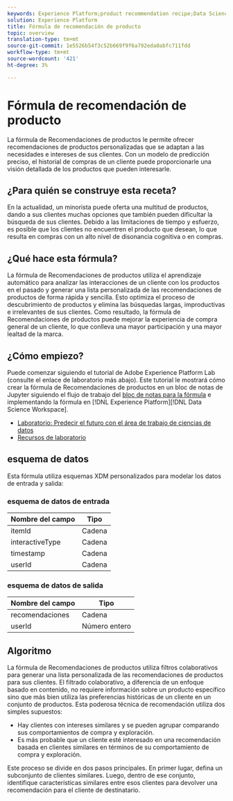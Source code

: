 ```yaml
---
keywords: Experience Platform;product recommendation recipe;Data Science Workspace;popular topics
solution: Experience Platform
title: Fórmula de recomendación de producto
topic: overview
translation-type: tm+mt
source-git-commit: 1e5526b54f3c52b669f9f6a792eda0abfc711fdd
workflow-type: tm+mt
source-wordcount: '421'
ht-degree: 3%

---
```



# Fórmula de recomendación de producto

La fórmula de Recomendaciones de productos le permite ofrecer recomendaciones de productos personalizadas que se adaptan a las necesidades e intereses de sus clientes. Con un modelo de predicción preciso, el historial de compras de un cliente puede proporcionarle una visión detallada de los productos que pueden interesarle.

## ¿Para quién se construye esta receta?

En la actualidad, un minorista puede oferta una multitud de productos, dando a sus clientes muchas opciones que también pueden dificultar la búsqueda de sus clientes. Debido a las limitaciones de tiempo y esfuerzo, es posible que los clientes no encuentren el producto que desean, lo que resulta en compras con un alto nivel de disonancia cognitiva o en compras.

## ¿Qué hace esta fórmula?

La fórmula de Recomendaciones de productos utiliza el aprendizaje automático para analizar las interacciones de un cliente con los productos en el pasado y generar una lista personalizada de las recomendaciones de productos de forma rápida y sencilla. Esto optimiza el proceso de descubrimiento de productos y elimina las búsquedas largas, improductivas e irrelevantes de sus clientes. Como resultado, la fórmula de Recomendaciones de productos puede mejorar la experiencia de compra general de un cliente, lo que conlleva una mayor participación y una mayor lealtad de la marca.

## ¿Cómo empiezo?

Puede comenzar siguiendo el tutorial de Adobe Experience Platform Lab (consulte el enlace de laboratorio más abajo). Este tutorial le mostrará cómo crear la fórmula de Recomendaciones de productos en un bloc de notas de Jupyter siguiendo el flujo de trabajo del [bloc de notas para la fórmula](../jupyterlab/create-a-recipe.md) e implementando la fórmula en [!DNL Experience Platform][!DNL Data Science Workspace].

* [Laboratorio: Predecir el futuro con el área de trabajo de ciencias de datos](https://expleague.azureedge.net/labs/L777/index.html)
* [Recursos de laboratorio](https://github.com/adobe/experience-platform-dsw-reference/tree/master/Summit/2019/resources)

## esquema de datos

Esta fórmula utiliza esquemas [](../../xdm/schema/field-dictionary.md) XDM personalizados para modelar los datos de entrada y salida:

### esquema de datos de entrada

| Nombre del campo | Tipo |
--- | ---
| itemId | Cadena |
| interactiveType | Cadena |
| timestamp | Cadena |
| userId | Cadena |

### esquema de datos de salida

| Nombre del campo | Tipo |
--- | ---
| recomendaciones | Cadena |
| userId | Número entero |

## Algoritmo

La fórmula de Recomendaciones de productos utiliza filtros colaborativos para generar una lista personalizada de las recomendaciones de productos para sus clientes. El filtrado colaborativo, a diferencia de un enfoque basado en contenido, no requiere información sobre un producto específico sino que más bien utiliza las preferencias históricas de un cliente en un conjunto de productos. Esta poderosa técnica de recomendación utiliza dos simples supuestos:
* Hay clientes con intereses similares y se pueden agrupar comparando sus comportamientos de compra y exploración.
* Es más probable que un cliente esté interesado en una recomendación basada en clientes similares en términos de su comportamiento de compra y exploración.

Este proceso se divide en dos pasos principales. En primer lugar, defina un subconjunto de clientes similares. Luego, dentro de ese conjunto, identifique características similares entre esos clientes para devolver una recomendación para el cliente de destinatario.